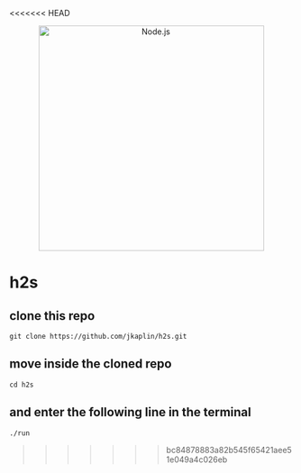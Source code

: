 <<<<<<< HEAD
<p align="center">
  <a href="https://nodejs.org/">
    <img
      alt="Node.js"
      src="https://nodejs.org/static/images/logo-light.svg"
      width="400"
    />
  </a>
</p>

# h2s
## clone this repo
`git clone https://github.com/jkaplin/h2s.git`
## move inside the cloned repo
`cd h2s`
## and enter the following line in the terminal
`./run`
>>>>>>> bc84878883a82b545f65421aee51e049a4c026eb
